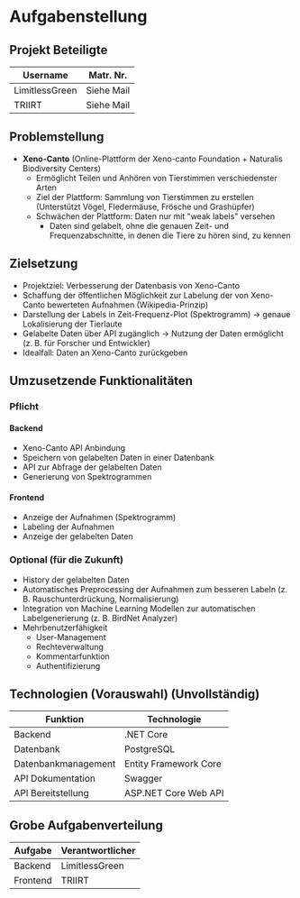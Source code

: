 ﻿# Aufgabenstellung


## Projekt Beteiligte

| Username        | Matr. Nr.    |
|-----------------|--------------|
| LimitlessGreen  | Siehe Mail   |
| TRIIRT          | Siehe Mail   |

## Problemstellung

- **Xeno-Canto** (Online-Plattform der Xeno-canto Foundation + Naturalis Biodiversity Centers) 
  - Ermöglicht Teilen und Anhören von Tierstimmen verschiedenster Arten
  - Ziel der Plattform: Sammlung von Tierstimmen zu erstellen (Unterstützt Vögel, Fledermäuse, Frösche und Grashüpfer)
  - Schwächen der Plattform: Daten nur mit "weak labels" versehen
    - Daten sind gelabelt, ohne die genauen Zeit- und Frequenzabschnitte, in denen die Tiere zu hören sind, zu kennen

## Zielsetzung

- Projektziel: Verbesserung der Datenbasis von Xeno-Canto
- Schaffung der öffentlichen Möglichkeit zur Labelung der von Xeno-Canto bewerteten Aufnahmen (Wikipedia-Prinzip)
- Darstellung der Labels in Zeit-Frequenz-Plot (Spektrogramm) -> genaue Lokalisierung der Tierlaute
- Gelabelte Daten über API zugänglich -> Nutzung der Daten ermöglicht (z. B. für Forscher und Entwickler)
- Idealfall: Daten an Xeno-Canto zurückgeben

## Umzusetzende Funktionalitäten

### Pflicht

#### Backend

- Xeno-Canto API Anbindung
- Speichern von gelabelten Daten in einer Datenbank
- API zur Abfrage der gelabelten Daten
- Generierung von Spektrogrammen

#### Frontend

- Anzeige der Aufnahmen (Spektrogramm)
- Labeling der Aufnahmen
- Anzeige der gelabelten Daten

### Optional (für die Zukunft)

- History der gelabelten Daten
- Automatisches Preprocessing der Aufnahmen zum besseren Labeln (z. B. Rauschunterdrückung, Normalisierung)
- Integration von Machine Learning Modellen zur automatischen Labelgenerierung (z. B. BirdNet Analyzer)
- Mehrbenutzerfähigkeit
  - User-Management
  - Rechteverwaltung
  - Kommentarfunktion
  - Authentifizierung

## Technologien (Vorauswahl) (Unvollständig)

| Funktion             | Technologie                |
|----------------------|----------------------------|
| Backend              | .NET Core                  |
| Datenbank            | PostgreSQL                 |
| Datenbankmanagement  | Entity Framework Core      |
| API Dokumentation    | Swagger                    |
| API Bereitstellung   | ASP.NET Core Web API       |

## Grobe Aufgabenverteilung

| Aufgabe  | Verantwortlicher  |
|----------|-------------------|
| Backend  | LimitlessGreen    |
| Frontend | TRIIRT            |

